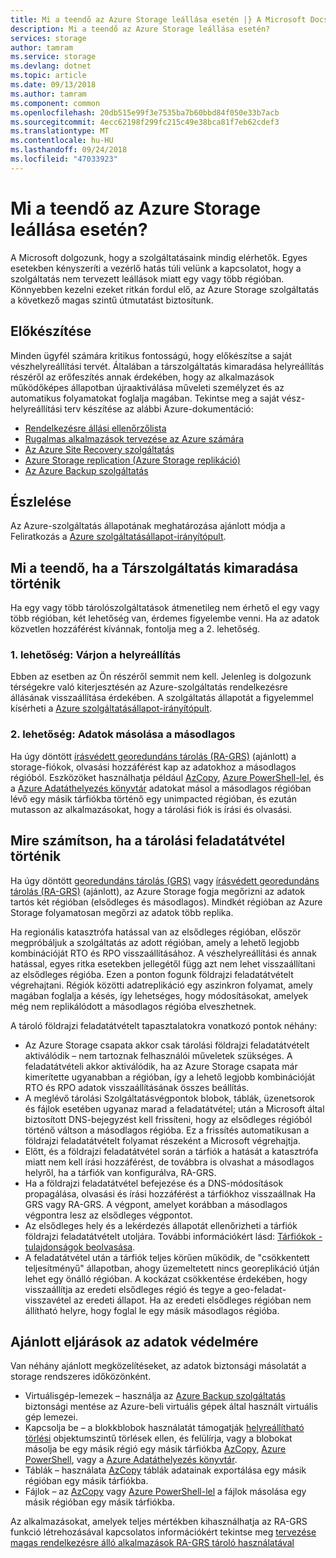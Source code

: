 ```yaml
---
title: Mi a teendő az Azure Storage leállása esetén |} A Microsoft Docs
description: Mi a teendő az Azure Storage leállása esetén?
services: storage
author: tamram
ms.service: storage
ms.devlang: dotnet
ms.topic: article
ms.date: 09/13/2018
ms.author: tamram
ms.component: common
ms.openlocfilehash: 20db515e99f3e7535ba7b60bbd84f050e33b7acb
ms.sourcegitcommit: 4ecc62198f299fc215c49e38bca81f7eb62cdef3
ms.translationtype: MT
ms.contentlocale: hu-HU
ms.lasthandoff: 09/24/2018
ms.locfileid: "47033923"
---
```

# <a name="what-to-do-if-an-azure-storage-outage-occurs"></a>Mi a teendő az Azure Storage leállása esetén?
A Microsoft dolgozunk, hogy a szolgáltatásaink mindig elérhetők. Egyes esetekben kényszeríti a vezérlő hatás túli velünk a kapcsolatot, hogy a szolgáltatás nem tervezett leállások miatt egy vagy több régióban. Könnyebben kezelni ezeket ritkán fordul elő, az Azure Storage szolgáltatás a következő magas szintű útmutatást biztosítunk.

## <a name="how-to-prepare"></a>Előkészítése
Minden ügyfél számára kritikus fontosságú, hogy előkészítse a saját vészhelyreállítási tervét. Általában a társzolgáltatás kimaradása helyreállítás részéről az erőfeszítés annak érdekében, hogy az alkalmazások működőképes állapotban újraaktiválása műveleti személyzet és az automatikus folyamatokat foglalja magában. Tekintse meg a saját vész-helyreállítási terv készítése az alábbi Azure-dokumentáció:

* [Rendelkezésre állási ellenőrzőlista](https://docs.microsoft.com/azure/architecture/checklist/availability)
* [Rugalmas alkalmazások tervezése az Azure számára](https://docs.microsoft.com/azure/architecture/resiliency/)
* [Az Azure Site Recovery szolgáltatás](https://azure.microsoft.com/services/site-recovery/)
* [Azure Storage replication (Azure Storage replikáció)](https://docs.microsoft.com/azure/storage/common/storage-redundancy)
* [Az Azure Backup szolgáltatás](https://azure.microsoft.com/services/backup/)

## <a name="how-to-detect"></a>Észlelése
Az Azure-szolgáltatás állapotának meghatározása ajánlott módja a Feliratkozás a [Azure szolgáltatásállapot-irányítópult](https://azure.microsoft.com/status/).

## <a name="what-to-do-if-a-storage-outage-occurs"></a>Mi a teendő, ha a Társzolgáltatás kimaradása történik
Ha egy vagy több tárolószolgáltatások átmenetileg nem érhető el egy vagy több régióban, két lehetőség van, érdemes figyelembe venni. Ha az adatok közvetlen hozzáférést kívánnak, fontolja meg a 2. lehetőség.

### <a name="option-1-wait-for-recovery"></a>1. lehetőség: Várjon a helyreállítás
Ebben az esetben az Ön részéről semmit nem kell. Jelenleg is dolgozunk térségekre való kiterjesztésén az Azure-szolgáltatás rendelkezésre állásának visszaállítása érdekében. A szolgáltatás állapotát a figyelemmel kísérheti a [Azure szolgáltatásállapot-irányítópult](https://azure.microsoft.com/status/).

### <a name="option-2-copy-data-from-secondary"></a>2. lehetőség: Adatok másolása a másodlagos
Ha úgy döntött [írásvédett georedundáns tárolás (RA-GRS)](storage-redundancy-grs.md#read-access-geo-redundant-storage) (ajánlott) a storage-fiókok, olvasási hozzáférést kap az adatokhoz a másodlagos régióból. Eszközöket használhatja például [AzCopy](storage-use-azcopy.md), [Azure PowerShell-lel](storage-powershell-guide-full.md), és a [Azure Adatáthelyezés könyvtár](https://azure.microsoft.com/blog/introducing-azure-storage-data-movement-library-preview-2/) adatokat másol a másodlagos régióban lévő egy másik tárfiókba történő egy unimpacted régióban, és ezután mutasson az alkalmazásokat, hogy a tárolási fiók is írási és olvasási.

## <a name="what-to-expect-if-a-storage-failover-occurs"></a>Mire számítson, ha a tárolási feladatátvétel történik
Ha úgy döntött [georedundáns tárolás (GRS)](storage-redundancy-grs.md) vagy [írásvédett georedundáns tárolás (RA-GRS)](storage-redundancy-grs.md#read-access-geo-redundant-storage) (ajánlott), az Azure Storage fogja megőrizni az adatok tartós két régióban (elsődleges és másodlagos). Mindkét régióban az Azure Storage folyamatosan megőrzi az adatok több replika.

Ha regionális katasztrófa hatással van az elsődleges régióban, először megpróbáljuk a szolgáltatás az adott régióban, amely a lehető legjobb kombinációját RTO és RPO visszaállításához. A vészhelyreállítási és annak hatással, egyes ritka esetekben jellegétől függ azt nem lehet visszaállítani az elsődleges régióba. Ezen a ponton fogunk földrajzi feladatátvételt végrehajtani. Régiók közötti adatreplikáció egy aszinkron folyamat, amely magában foglalja a késés, így lehetséges, hogy módosításokat, amelyek még nem replikálódott a másodlagos régióba elveszhetnek.

A tároló földrajzi feladatátvételt tapasztalatokra vonatkozó pontok néhány:

* Az Azure Storage csapata akkor csak tárolási földrajzi feladatátvételt aktiválódik – nem tartoznak felhasználói műveletek szükséges. A feladatátvételi akkor aktiválódik, ha az Azure Storage csapata már kimerítette ugyanabban a régióban, így a lehető legjobb kombinációját RTO és RPO adatok visszaállításának összes beállítás.
* A meglévő tárolási Szolgáltatásvégpontok blobok, táblák, üzenetsorok és fájlok esetében ugyanaz marad a feladatátvétel; után a Microsoft által biztosított DNS-bejegyzést kell frissíteni, hogy az elsődleges régióból történő váltson a másodlagos régióba. Ez a frissítés automatikusan a földrajzi feladatátvételt folyamat részeként a Microsoft végrehajtja.
* Előtt, és a földrajzi feladatátvétel során a tárfiók a hatását a katasztrófa miatt nem kell írási hozzáférést, de továbbra is olvashat a másodlagos helyről, ha a tárfiók van konfigurálva, RA-GRS.
* Ha a földrajzi feladatátvétel befejezése és a DNS-módosítások propagálása, olvasási és írási hozzáférést a tárfiókhoz visszaállnak Ha GRS vagy RA-GRS. A végpont, amelyet korábban a másodlagos végpontra lesz az elsődleges végpontot. 
* Az elsődleges hely és a lekérdezés állapotát ellenőrizheti a tárfiók földrajzi feladatátvételt utoljára. További információkért lásd: [Tárfiókok - tulajdonságok beolvasása](https://docs.microsoft.com/rest/api/storagerp/storageaccounts/getproperties).
* A feladatátvétel után a tárfiók teljes körűen működik, de "csökkentett teljesítményű" állapotban, ahogy üzemeltetett nincs georeplikáció útján lehet egy önálló régióban. A kockázat csökkentése érdekében, hogy visszaállítja az eredeti elsődleges régió és tegye a geo-feladat-visszavétel az eredeti állapot. Ha az eredeti elsődleges régióban nem állítható helyre, hogy foglal le egy másik másodlagos régióba.

## <a name="best-practices-for-protecting-your-data"></a>Ajánlott eljárások az adatok védelmére
Van néhány ajánlott megközelítéseket, az adatok biztonsági másolatát a storage rendszeres időközönként.

* Virtuálisgép-lemezek – használja az [Azure Backup szolgáltatás](https://azure.microsoft.com/services/backup/) biztonsági mentése az Azure-beli virtuális gépek által használt virtuális gép lemezei.
* Kapcsolja be – a blokkblobok használatát támogatják [helyreállítható törlési](../blobs/storage-blob-soft-delete.md) objektumszintű törlések ellen, és felülírja, vagy a blobokat másolja be egy másik régió egy másik tárfiókba [AzCopy](storage-use-azcopy.md), [Azure PowerShell](storage-powershell-guide-full.md), vagy a [Azure Adatáthelyezés könyvtár](https://azure.microsoft.com/blog/introducing-azure-storage-data-movement-library-preview-2/).
* Táblák – használata [AzCopy](storage-use-azcopy.md) táblák adatainak exportálása egy másik régióban egy másik tárfiókba.
* Fájlok – az [AzCopy](storage-use-azcopy.md) vagy [Azure PowerShell-lel](storage-powershell-guide-full.md) a fájlok másolása egy másik régióban egy másik tárfiókba.

Az alkalmazásokat, amelyek teljes mértékben kihasználhatja az RA-GRS funkció létrehozásával kapcsolatos információkért tekintse meg [tervezése magas rendelkezésre álló alkalmazások RA-GRS tároló használatával](../storage-designing-ha-apps-with-ragrs.md)
